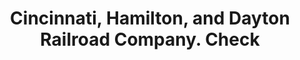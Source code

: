 ---
doi: 10.7916/D8V4269F
date_other: '1874'
date_other_textual: '1874'
form: printed ephemera
genre:
- Checks (bank checks)
name:
- Cincinnati, Hamilton, and Dayton Railroad Company
object_in_context_url: https://biggert.cul.columbia.edu/items/view/ave_biggert_01249
subject_hierarchical_geographic:
- Cincinnati, Ohio, United States
subject_name:
- Cincinnati, Hamilton, and Dayton Railroad Company
title: Cincinnati, Hamilton, and Dayton Railroad Company. Check
sort_title: Cincinnati, Hamilton, and Dayton Railroad Company. Check
call_number: ave_biggert_01249
coordinates:
- 39.1,-84.51666666666667
pid: ave_biggert_01249
identifiers: ave_biggert_01249
canvas_id: ldpd:396511
permalink: "/items/ave_biggert_01249/"
layout: iiif-image-page
---